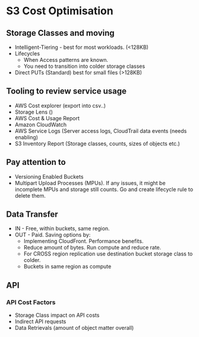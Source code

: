 # S3 Cost Optimisation

## Storage Classes and moving

- Intelligent-Tiering - best for most workloads. (<128KB)
- Lifecycles
  - When Access patterns are known.
  - You need to transition into colder storage classes
- Direct PUTs (Standard) best for small files (>128KB)

## Tooling to review service usage

- AWS Cost explorer (export into csv..)
- Storage Lens ()
- AWS Cost & Usage Report
- Amazon CloudWatch
- AWS Service Logs (Server access logs, CloudTrail data events (needs enabling)
- S3 Inventory Report (Storage classes, counts, sizes of objects etc.)

## Pay attention to
- Versioning Enabled Buckets
- Multipart Upload Processes (MPUs). If any issues, it might be incomplete MPUs and storage still counts. Go and create lifecycle rule to delete them.

## Data Transfer

- IN - Free, within buckets, same region.
- OUT - Paid. Saving options by:
  - Implementing CloudFront. Performance benefits.
  - Reduce amount of bytes. Run compute and reduce rate.
  - For CROSS region replication use destination bucket storage class to colder.
  - Buckets in same region as compute

## API
### API Cost Factors
- Storage Class impact on API costs
- Indirect API requests
- Data Retrievals (amount of object matter overall)
